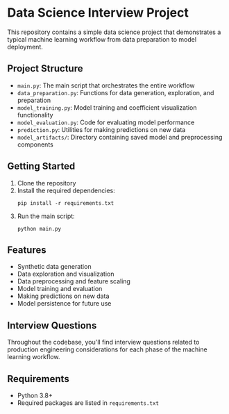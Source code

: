 # Data Science Interview Project

This repository contains a simple data science project that demonstrates a typical machine learning workflow from data preparation to model deployment.

## Project Structure

- `main.py`: The main script that orchestrates the entire workflow
- `data_preparation.py`: Functions for data generation, exploration, and preparation
- `model_training.py`: Model training and coefficient visualization functionality
- `model_evaluation.py`: Code for evaluating model performance
- `prediction.py`: Utilities for making predictions on new data
- `model_artifacts/`: Directory containing saved model and preprocessing components

## Getting Started

1. Clone the repository
2. Install the required dependencies:
   ```
   pip install -r requirements.txt
   ```
3. Run the main script:
   ```
   python main.py
   ```

## Features

- Synthetic data generation
- Data exploration and visualization
- Data preprocessing and feature scaling
- Model training and evaluation
- Making predictions on new data
- Model persistence for future use

## Interview Questions

Throughout the codebase, you'll find interview questions related to production engineering considerations for each phase of the machine learning workflow.

## Requirements

- Python 3.8+
- Required packages are listed in `requirements.txt`
